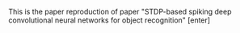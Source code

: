 This is the paper reproduction of paper "STDP-based spiking deep convolutional neural networks for object recognition" [enter]
